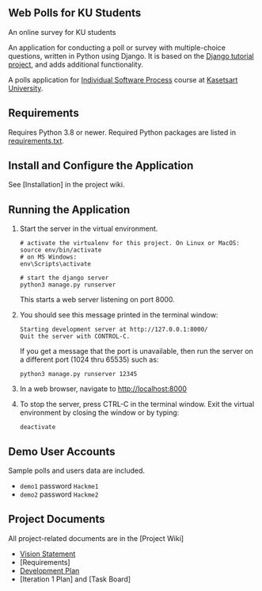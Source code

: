 ## Web Polls for KU Students
An online survey for KU students

An application for conducting a poll or survey with multiple-choice questions, written in Python using Django. It is based on the [Django tutorial project][django-tutorial], and adds additional functionality.

A polls application for [Individual Software Process](https://cpske.github.io/ISP) course at [Kasetsart University](https://ku.ac.th).

## Requirements

Requires Python 3.8 or newer.  Required Python packages are listed in [requirements.txt](./requirements.txt). 

## Install and Configure the Application

See [Installation] in the project wiki.


## Running the Application

1. Start the server in the virtual environment. 
   ```
   # activate the virtualenv for this project. On Linux or MacOS:
   source env/bin/activate
   # on MS Windows:
   env\Scripts\activate

   # start the django server
   python3 manage.py runserver
   ```
   This starts a web server listening on port 8000.

2. You should see this message printed in the terminal window:
   ```
   Starting development server at http://127.0.0.1:8000/
   Quit the server with CONTROL-C.
   ```
   If you get a message that the port is unavailable, then run the server on a different port (1024 thru 65535) such as:
   ```
   python3 manage.py runserver 12345
   ```

3. In a web browser, navigate to <http://localhost:8000>

4. To stop the server, press CTRL-C in the terminal window. Exit the virtual environment by closing the window or by typing:
   ```
   deactivate
   ```

## Demo User Accounts

Sample polls and users data are included. 

* `demo1` password `Hackme1`
* `demo2` password `Hackme2`

## Project Documents

All project-related documents are in the [Project Wiki]

- [Vision Statement](https://github.com/woraamy/ku-polls/wiki/Vision-Statement)
- [Requirements]
- [Development Plan](https://github.com/woraamy/ku-polls/wiki/Development-Plan)
- [Iteration 1 Plan] and [Task Board]

[django-tutorial]: https://docs.djangoproject.com/en/3.1/intro/tutorial01/
